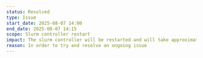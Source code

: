 ```yaml
---
status: Resolved
type: Issue
start_date: 2025-08-07 14:00
end_date: 2025-08-07 14:15
scope: Slurm controller restart
impact: The slurm controller will be restarted and will take approximately 10 minutes to complete. Whilst this is happening users will be unable to submit jobs or query job status.
reason: In order to try and resolve an ongoing issue
---
```

